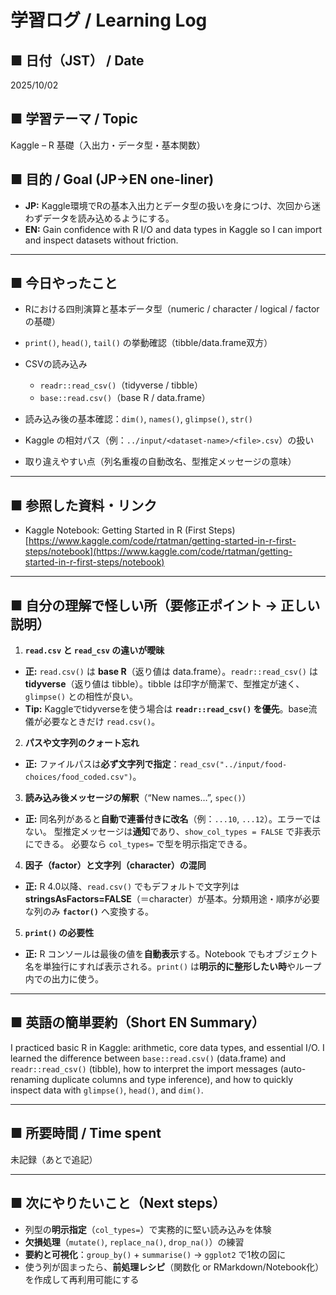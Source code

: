 # 学習ログ / Learning Log

## ■ 日付（JST） / Date

2025/10/02

## ■ 学習テーマ / Topic

Kaggle – R 基礎（入出力・データ型・基本関数）

## ■ 目的 / Goal (JP→EN one-liner)

* **JP:** Kaggle環境でRの基本入出力とデータ型の扱いを身につけ、次回から迷わずデータを読み込めるようにする。
* **EN:** Gain confidence with R I/O and data types in Kaggle so I can import and inspect datasets without friction.

---

## ■ 今日やったこと

* Rにおける四則演算と基本データ型（numeric / character / logical / factor の基礎）
* `print()`, `head()`, `tail()` の挙動確認（tibble/data.frame双方）
* CSVの読み込み

  * `readr::read_csv()`（tidyverse / tibble）
  * `base::read.csv()`（base R / data.frame）
* 読み込み後の基本確認：`dim()`, `names()`, `glimpse()`, `str()`
* Kaggle の相対パス（例：`../input/<dataset-name>/<file>.csv`）の扱い
* 取り違えやすい点（列名重複の自動改名、型推定メッセージの意味）

---

## ■ 参照した資料・リンク

* Kaggle Notebook: Getting Started in R (First Steps)
  [https://www.kaggle.com/code/rtatman/getting-started-in-r-first-steps/notebook](https://www.kaggle.com/code/rtatman/getting-started-in-r-first-steps/notebook)

---

## ■ 自分の理解で怪しい所（要修正ポイント → 正しい説明）

1. **`read.csv` と `read_csv` の違いが曖昧**

* **正:** `read.csv()` は **base R**（返り値は data.frame）。`readr::read_csv()` は **tidyverse**（返り値は tibble）。tibble は印字が簡潔で、型推定が速く、`glimpse()` との相性が良い。
* **Tip:** Kaggleでtidyverseを使う場合は **`readr::read_csv()` を優先**。base流儀が必要なときだけ `read.csv()`。

2. **パスや文字列のクォート忘れ**

* **正:** ファイルパスは**必ず文字列で指定**：`read_csv("../input/food-choices/food_coded.csv")`。

3. **読み込み後メッセージの解釈**（“New names…”, `spec()`）

* **正:** 同名列があると**自動で連番付きに改名**（例：`...10`, `...12`）。エラーではない。
  型推定メッセージは**通知**であり、`show_col_types = FALSE` で非表示にできる。
  必要なら `col_types=` で型を明示指定できる。

4. **因子（factor）と文字列（character）の混同**

* **正:** R 4.0以降、`read.csv()` でもデフォルトで文字列は **stringsAsFactors=FALSE**（＝character）が基本。分類用途・順序が必要な列のみ **`factor()`** へ変換する。

5. **`print()` の必要性**

* **正:** R コンソールは最後の値を**自動表示**する。Notebook でもオブジェクト名を単独行にすれば表示される。`print()` は**明示的に整形したい時**やループ内での出力に使う。

---



## ■ 英語の簡単要約（Short EN Summary）

I practiced basic R in Kaggle: arithmetic, core data types, and essential I/O.
I learned the difference between `base::read.csv()` (data.frame) and `readr::read_csv()` (tibble), how to interpret the import messages (auto-renaming duplicate columns and type inference), and how to quickly inspect data with `glimpse()`, `head()`, and `dim()`.


---

## ■ 所要時間 / Time spent

未記録（あとで追記）

---

## ■ 次にやりたいこと（Next steps）

* 列型の**明示指定**（`col_types=`）で実務的に堅い読み込みを体験
* **欠損処理**（`mutate()`, `replace_na()`, `drop_na()`）の練習
* **要約と可視化**：`group_by()` + `summarise()` → `ggplot2` で1枚の図に
* 使う列が固まったら、**前処理レシピ**（関数化 or RMarkdown/Notebook化）を作成して再利用可能にする


